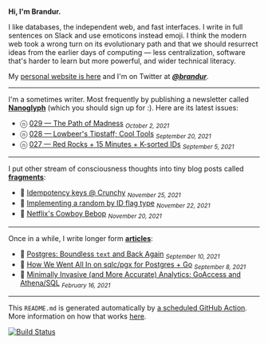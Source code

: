 **Hi, I'm Brandur.**

I like databases, the independent web, and fast interfaces. I write in full sentences on Slack and use emoticons instead emoji. I think the modern web took a wrong turn on its evolutionary path and that we should resurrect ideas from the earlier days of computing — less centralization, software that's harder to learn but more powerful, and wider technical literacy.

My [personal website is here](https://brandur.org) and I'm on Twitter at [***@brandur***](https://twitter.com/brandur).

---

I'm a sometimes writer. Most frequently by publishing a newsletter called [**Nanoglyph**](https://brandur.org/newsletter#nanoglyph) (which you should sign up for :). Here are its latest issues:

* ⓝ [029 — The Path of Madness](https://brandur.org/nanoglyphs/029-path-of-madness) <sub><em>October 2, 2021</em></sub>
* ⓝ [028 — Lowbeer's Tipstaff; Cool Tools](https://brandur.org/nanoglyphs/028-cool-tools) <sub><em>September 20, 2021</em></sub>
* ⓝ [027 — Red Rocks + 15 Minutes + K-sorted IDs](https://brandur.org/nanoglyphs/027-15-minutes) <sub><em>September 5, 2021</em></sub>

---

I put other stream of consciousness thoughts into tiny blog posts called [**fragments**](https://brandur.org/fragments):

* 🐚 [Idempotency keys @ Crunchy](https://brandur.org/fragments/idempotency-keys-crunchy) <sub><em>November 25, 2021</em></sub>
* 🐚 [Implementing a random by ID flag type](https://brandur.org/fragments/flag-random-by-id) <sub><em>November 22, 2021</em></sub>
* 🐚 [Netflix's Cowboy Bebop](https://brandur.org/fragments/netflix-cowboy-bebop) <sub><em>November 20, 2021</em></sub>

---

Once in a while, I write longer form [**articles**](https://brandur.org/articles):

* 📖 [Postgres: Boundless `text` and Back Again](https://brandur.org/text) <sub><em>September 10, 2021</em></sub>
* 📖 [How We Went All In on sqlc/pgx for Postgres + Go](https://brandur.org/sqlc) <sub><em>September 8, 2021</em></sub>
* 📖 [Minimally Invasive (and More Accurate) Analytics: GoAccess and Athena/SQL](https://brandur.org/minimal-analytics) <sub><em>February 16, 2021</em></sub>

---

This `README.md` is generated automatically by [a scheduled GitHub Action](https://github.com/brandur/brandur/blob/master/.github/workflows/ci.yml). More information on how that works [here](https://brandur.org/fragments/self-updating-github-readme).

[![Build Status](https://github.com/brandur/brandur/workflows/brandur%20CI/badge.svg)](https://github.com/brandur/brandur/actions)
